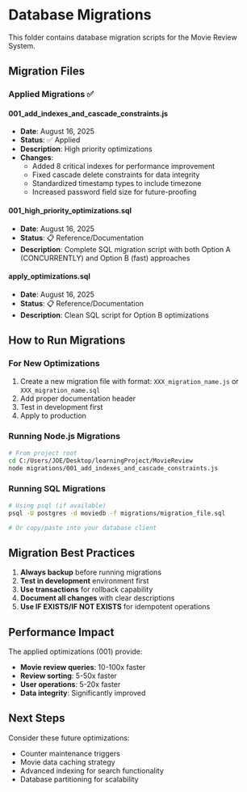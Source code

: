 # Database Migrations

This folder contains database migration scripts for the Movie Review System.

## Migration Files

### Applied Migrations ✅

#### 001_add_indexes_and_cascade_constraints.js
- **Date**: August 16, 2025
- **Status**: ✅ Applied
- **Description**: High priority optimizations
- **Changes**:
  - Added 8 critical indexes for performance improvement
  - Fixed cascade delete constraints for data integrity
  - Standardized timestamp types to include timezone
  - Increased password field size for future-proofing

#### 001_high_priority_optimizations.sql
- **Date**: August 16, 2025
- **Status**: 📋 Reference/Documentation
- **Description**: Complete SQL migration script with both Option A (CONCURRENTLY) and Option B (fast) approaches

#### apply_optimizations.sql
- **Date**: August 16, 2025
- **Status**: 📋 Reference/Documentation
- **Description**: Clean SQL script for Option B optimizations

## How to Run Migrations

### For New Optimizations
1. Create a new migration file with format: `XXX_migration_name.js` or `XXX_migration_name.sql`
2. Add proper documentation header
3. Test in development first
4. Apply to production

### Running Node.js Migrations
```bash
# From project root
cd C:/Users/JOE/Desktop/learningProject/MovieReview
node migrations/001_add_indexes_and_cascade_constraints.js
```

### Running SQL Migrations
```bash
# Using psql (if available)
psql -U postgres -d moviedb -f migrations/migration_file.sql

# Or copy/paste into your database client
```

## Migration Best Practices

1. **Always backup** before running migrations
2. **Test in development** environment first
3. **Use transactions** for rollback capability
4. **Document all changes** with clear descriptions
5. **Use IF EXISTS/IF NOT EXISTS** for idempotent operations

## Performance Impact

The applied optimizations (001) provide:
- **Movie review queries**: 10-100x faster
- **Review sorting**: 5-50x faster  
- **User operations**: 5-20x faster
- **Data integrity**: Significantly improved

## Next Steps

Consider these future optimizations:
- Counter maintenance triggers
- Movie data caching strategy
- Advanced indexing for search functionality
- Database partitioning for scalability
